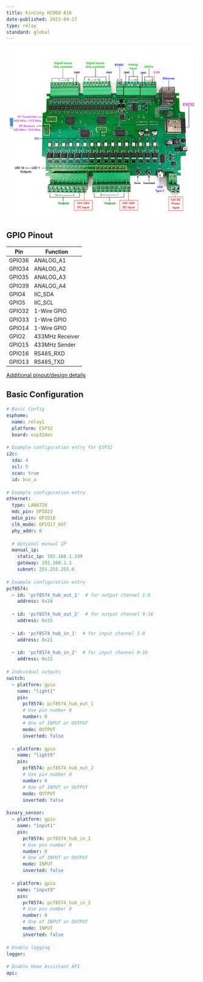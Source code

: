 ```yaml
---
title: KinCony KC868-A16
date-published: 2023-04-27
type: relay
standard: global
---
```


![Product](kc868-a16.jpg "Product Image")

## GPIO Pinout

| Pin    | Function            |
| ------ | ------------------- |
| GPIO36 | ANALOG_A1           |
| GPIO34 | ANALOG_A2           |
| GPIO35 | ANALOG_A3           |
| GPIO39 | ANALOG_A4           |
| GPIO4  | IIC_SDA             |
| GPIO5  | IIC_SCL             |
| GPIO32 | 1-Wire GPIO         |
| GPIO33 | 1-Wire GPIO         |
| GPIO14 | 1-Wire GPIO         |
| GPIO2  | 433MHz Receiver     |
| GPIO15 | 433MHz Sender       |
| GPIO16 | RS485_RXD           |
| GPIO13 | RS485_TXD           |

[Additional pinout/design details](https://www.kincony.com/arduino-esp32-16-channel-relay-module-2.html)

## Basic Configuration

```yaml
# Basic Config
esphome:
  name: relay1
  platform: ESP32
  board: esp32dev

# Example configuration entry for ESP32
i2c:
  sda: 4
  scl: 5
  scan: true
  id: bus_a

# Example configuration entry
ethernet:
  type: LAN8720
  mdc_pin: GPIO23
  mdio_pin: GPIO18
  clk_mode: GPIO17_OUT
  phy_addr: 0

  # Optional manual IP
  manual_ip:
    static_ip: 192.168.1.199
    gateway: 192.168.1.1
    subnet: 255.255.255.0  

# Example configuration entry
pcf8574:
  - id: 'pcf8574_hub_out_1'  # for output channel 1-8
    address: 0x24

  - id: 'pcf8574_hub_out_2'  # for output channel 9-16
    address: 0x25

  - id: 'pcf8574_hub_in_1'  # for input channel 1-8
    address: 0x21

  - id: 'pcf8574_hub_in_2'  # for input channel 9-16
    address: 0x22

# Individual outputs
switch:
  - platform: gpio
    name: "light1"
    pin:
      pcf8574: pcf8574_hub_out_1
      # Use pin number 0
      number: 0
      # One of INPUT or OUTPUT
      mode: OUTPUT
      inverted: false

  - platform: gpio
    name: "light9"
    pin:
      pcf8574: pcf8574_hub_out_2
      # Use pin number 0
      number: 0
      # One of INPUT or OUTPUT
      mode: OUTPUT
      inverted: false

binary_sensor:
  - platform: gpio
    name: "input1"
    pin:
      pcf8574: pcf8574_hub_in_1
      # Use pin number 0
      number: 0
      # One of INPUT or OUTPUT
      mode: INPUT
      inverted: false

  - platform: gpio
    name: "input9"
    pin:
      pcf8574: pcf8574_hub_in_2
      # Use pin number 0
      number: 0
      # One of INPUT or OUTPUT
      mode: INPUT
      inverted: false

# Enable logging
logger:

# Enable Home Assistant API
api:
```
